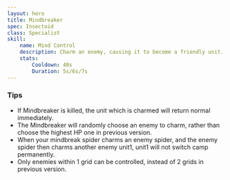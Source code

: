 ```yaml
---
layout: hero
title: Mindbreaker
spec: Insectoid
class: Specialist
skill:
    name: Mind Control
    description: Charm an enemy, causing it to become a friendly unit. The charmed enemy will taunt nearby enemies.
    stats:
        Cooldown: 40s
        Duration: 5s/6s/7s
---
```

### Tips
- If Mindbreaker is killed, the unit which is charmed will return normal immediately.
- The Mindbreaker will randomly choose an enemy to charm, rather than choose the highest HP one in previous version.
- When your mindbreak spider charms an enemy spider, and the enemy spider then charms another enemy unit1, unit1 will not switch camp permanently.
- Only enemies within 1 grid can be controlled, instead of 2 grids in previous version.